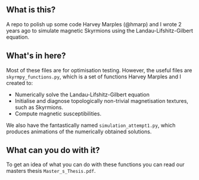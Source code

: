 ## What is this?
A repo to polish up some code Harvey Marples (@hmarp) and I wrote 2 years ago to simulate magnetic Skyrmions using the Landau-Lifshitz-Gilbert equation.
## What's in here?
Most of these files are for optimisation testing. However, the useful files are
`skyrmpy_functions.py`, which is a set of functions Harvey Marples and I created to:
* Numerically solve the Landau-Lifshitz-Gilbert equation
* Initialise and diagnose topologically non-trivial magnetisation textures, such as Skyrmions.
* Compute magnetic susceptibilities. <br/>

We also have the fantastically named `simulation_attempt1.py`, which produces animations of the numerically obtained solutions.
## What can you do with it?
To get an idea of what you can do with these functions you can read our masters thesis
`Master_s_Thesis.pdf`.


